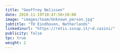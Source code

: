```yaml
---
title: "Geoffrey Nelissen"
date: 2018-11-19T10:47:58+10:00
image: "images/team/Unknown_person.jpg"
jobtitle: "TU Eindhoven, Netherlands"
linkedinurl: "https://retis.sssup.it/~d.casini/"
publicity: false
tpc: true
weight: 2
---
```

